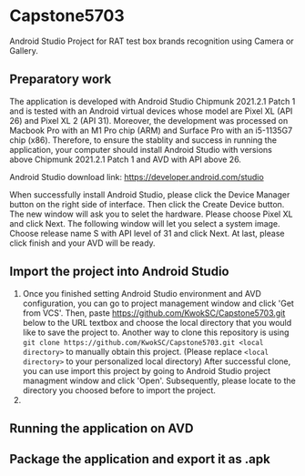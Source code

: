 # Capstone5703
Android Studio Project for RAT test box brands recognition using Camera or Gallery.

## Preparatory work
The application is developed with Android Studio Chipmunk 2021.2.1 Patch 1 and is tested with an Android virtual devices whose model are Pixel XL (API 26) and Pixel XL 2 (API 31). Moreover, the development was processed on Macbook Pro with an M1 Pro chip (ARM) and Surface Pro with an i5-1135G7 chip (x86). Therefore, to ensure the stablity and success in running the application, your computer should install Android Studio with versions above Chipmunk 2021.2.1 Patch 1 and AVD with API above 26.

Android Studio download link: https://developer.android.com/studio

When successfully install Android Studio, please click the Device Manager button on the right side of interface. Then click the Create Device button. The new window will ask you to selet the hardware. Please choose Pixel XL and click Next. The following window will let you select a system image. Choose release name S with API level of 31 and click Next. At last, please click finish and your AVD will be ready.

## Import the project into Android Studio
1. Once you finished setting Android Studio environment and AVD configuration, you can go to project management window and click 'Get from VCS'. Then, paste https://github.com/KwokSC/Capstone5703.git below to the URL textbox and choose the local directory that you would like to save the project to. Another way to clone this repository is using `git clone https://github.com/KwokSC/Capstone5703.git <local directory>` to manually obtain this project. (Please replace `<local directory>` to your personalized local directory) After successful clone, you can use import this project by going to Android Studio project managment window and click 'Open'. Subsequently, please locate to the directory you choosed before to import the project.
2. 

## Running the application on AVD


## Package the application and export it as .apk
